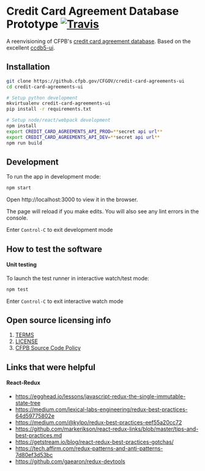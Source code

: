 # Credit Card Agreement Database Prototype [![Travis](https://img.shields.io/travis/cfpb/credit-card-agreements-ui.svg?style=flat-square)](https://travis-ci.org/cfpb/credit-card-agreements-ui) 

A reenvisioning of CFPB's [credit card agreement database](https://www.consumerfinance.gov/credit-cards/agreements/). Based on the excellent [ccdb5-ui](https://github.com/cfpb/ccdb5-ui/).

## Installation

```bash
git clone https://github.cfpb.gov/CFGOV/credit-card-agreements-ui
cd credit-card-agreements-ui

# Setup python development
mkvirtualenv credit-card-agreements-ui
pip install -r requirements.txt

# Setup node/react/webpack development
npm install
export CREDIT_CARD_AGREEMENTS_API_PROD=**secret api url**
export CREDIT_CARD_AGREEMENTS_API_DEV=**secret api url**
npm run build
```

## Development

To run the app in development mode:

```bash
npm start
```

Open http://localhost:3000 to view it in the browser.

The page will reload if you make edits.
You will also see any lint errors in the console.

Enter `Control-C` to exit development mode

## How to test the software

#### Unit testing

To launch the test runner in interactive watch/test mode:

```bash
npm test
```

Enter `Control-C` to exit interactive watch mode

## Open source licensing info

1. [TERMS](TERMS.md)
2. [LICENSE](LICENSE)
3. [CFPB Source Code Policy](https://github.com/cfpb/source-code-policy/)

## Links that were helpful

#### React-Redux
* https://egghead.io/lessons/javascript-redux-the-single-immutable-state-tree
* https://medium.com/lexical-labs-engineering/redux-best-practices-64d59775802e
* https://medium.com/@kylpo/redux-best-practices-eef55a20cc72
* https://github.com/markerikson/react-redux-links/blob/master/tips-and-best-practices.md
* https://getstream.io/blog/react-redux-best-practices-gotchas/
* https://tech.affirm.com/redux-patterns-and-anti-patterns-7d80ef3d53bc
* https://github.com/gaearon/redux-devtools
